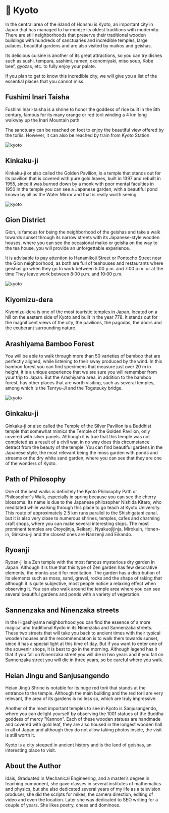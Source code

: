 # 🏯 Kyoto

In the central area of the island of Honshu is Kyoto, an important city in Japan that has managed to harmonize its oldest traditions with modernity. There are still neighborhoods that preserve their traditional wooden buildings with hundreds of sanctuaries and incredible temples, large palaces, beautiful gardens and are also visited by maikos and geishas.

Its delicious cuisine is another of its great attractions, so you can try dishes such as sushi, tempura, sashimi, ramen, okonomiyaki, miso soup, Kobe beef, gyozas, etc. to fully enjoy your palate.

If you plan to get to know this incredible city, we will give you a list of the essential places that you cannot miss.

## Fushimi Inari Taisha

Fushimi Inari-taisha is a shrine to honor the goddess of rice built in the 8th century, famous for its many orange or red torii winding a 4 km long walkway up the Inari Mountain path.

The sanctuary can be reached on foot to enjoy the beautiful view offered by the toriis. However, it can also be reached by train from Kyoto Station.

![kyoto](_static/images/kyoto/kyoto-1.jpeg)

## Kinkaku-ji

Kinkaku-ji or also called the Golden Pavilion, is a temple that stands out for its pavilion that is covered with pure gold leaves, built in 1397 and rebuilt in 1955, since it was burned down by a monk with poor mental faculties in 1950 In the temple you can see a Japanese garden, with a beautiful pond known by all as the Water Mirror and that is really worth seeing.

![kyoto](_static/images/kyoto/kyoto-2.jpeg)

## Gion District

Gion, is famous for being the neighborhood of the geishas and take a walk towards sunset through its narrow streets with its Japanese-style wooden houses, where you can see the occasional maiko or geisha on the way to the tea house, you will provide an unforgettable experience.

It is advisable to pay attention to Hanamikoji Street or Pontocho Street near the Gion neighborhood, as both are full of teahouses and restaurants where geishas go when they go to work between 5:00 p.m. and 7:00 p.m. or at the time They leave work between 8:00 p.m. and 10:00 p.m.

![kyoto](_static/images/kyoto/kyoto-3.jpeg)

## Kiyomizu-dera

Kiyomizu-dera is one of the most touristic temples in Japan, located on a hill on the eastern side of Kyoto and built in the year 778. It stands out for the magnificent views of the city, the pavilions, the pagodas, the doors and the exuberant surrounding nature.

## Arashiyama Bamboo Forest

You will be able to walk through more than 50 varieties of bamboo that are perfectly aligned, while listening to their sway produced by the wind. In this bamboo forest you can find specimens that measure just over 20 m in height, it is a unique experience that we are sure you will remember from your trip to Japan. But the Arashiyama area, in addition to the bamboo forest, has other places that are worth visiting, such as several temples, among which is the Tenryu-Ji and the Togetsuky bridge.

![kyoto](_static/images/kyoto/kyoto-4.jpeg)

## Ginkaku-ji

Ginkaku-ji or also called the Temple of the Silver Pavilion is a Buddhist temple that somewhat mimics the Temple of the Golden Pavilion, only covered with silver panels. Although it is true that this temple was not completed as a result of a civil war, in no way does this circumstance detract from the beauty of the temple. You can find beautiful gardens in the Japanese style, the most relevant being the moss garden with ponds and streams or the dry white sand garden, where you can see that they are one of the wonders of Kyoto.

## Path of Philosophy

One of the best walks is definitely the Kyoto Philosophy Path or Philosopher's Walk, especially in spring because you can see the cherry blossoms. Its name is due to the Japanese philosopher Nishida Kitaro, who meditated while walking through this place to go teach at Kyoto University. This route of approximately 2.5 km runs parallel to the Shishigatani canal, but it is also very close to numerous shrines, temples, cafes and charming craft shops, where you can make several interesting stops. The most prominent temples are Otoyojinja, Reikanji, Nyakuojijinja, Mirokuin, Honen-in, Ginkaku-ji and the closest ones are Nanzenji and Eikando.

## Ryoanji

Ryoan-ji is a Zen temple with the most famous mysterious dry garden in Japan. Although it is true that this type of Zen garden has few decorative elements, the monks use it for meditation. The garden has a distribution of its elements such as moss, sand, gravel, rocks and the shape of raking that although it is quite subjective, most people notice a relaxing effect when observing it. You can also walk around the temple area where you can see several beautiful gardens and ponds with a variety of vegetation.

## Sannenzaka and Ninenzaka streets

In the Higashiyama neighborhood you can find the essence of a more magical and traditional Kyoto in its Ninenzaka and Sannenzaka streets. These two streets that will take you back to ancient times with their typical wooden houses and the recommendation is to walk them towards sunset, since it has a special light at this time of day. But if you want to enter one of the souvenir shops, it is best to go in the morning. Although legend has it that if you fall on Ninenzaka street you will die in two years and if you fall on Sannenzaka street you will die in three years, so be careful where you walk.

## Heian Jingu and Sanjusangendo

Heian Jingū Shrine is notable for its huge red torii that stands at the entrance to the temple. Although the main building and the red torii are very relevant, the area of its gardens is no less so, which are truly impressive.

Another of the most important temples to see in Kyoto is Sanjusangendo, where you can delight yourself by observing the 1001 statues of the Buddha goddess of mercy "Kannon". Each of these wooden statues are handmade and covered with gold leaf, they are also housed in the longest wooden hall in all of Japan and although they do not allow taking photos inside, the visit is still worth it.

Kyoto is a city steeped in ancient history and is the land of geishas, an interesting place to visit.

## About the Author

Idais, Graduated in Mechanical Engineering, and a master’s degree in teaching component, she gave classes in several institutes of mathematics and physics, but she also dedicated several years of my life as a television producer, she did the scripts for mikes, the camera direction, editing of video and even the location. Later she was dedicated to SEO writing for a couple of years. She likes poetry, chess and dominoes.
